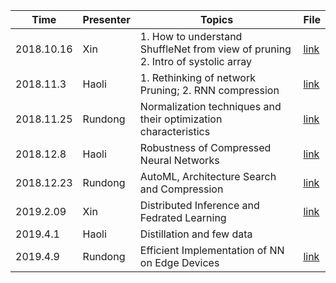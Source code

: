 Time | Presenter| Topics | File 
------------ | ------------- | --- |-----
2018.10.16 | Xin | 1. How to understand ShuffleNet from view of pruning 2. Intro of systolic array | [link](https://github.com/compression-friendlies/Paper-Collection-of-Efficient-ML/blob/master/slides/Dyn-Part-Pruning.pdf)
2018.11.3 | Haoli | 1. Rethinking of network Pruning; 2. RNN compression | [link](https://github.com/compression-friendlies/Paper-Collection-of-Efficient-ML/blob/master/slides/11-3-rethinking&rnn.pptx)
2018.11.25 | Rundong | Normalization techniques and their optimization characteristics | [link](Rundong-About_BN-Nov.25.pptx)
2018.12.8 | Haoli | Robustness of Compressed Neural Networks | [link](https://github.com/compression-friendlies/Paper-Collection-of-Efficient-ML/blob/master/slides/haoli-12-8.pptx)
2018.12.23 | Rundong | AutoML, Architecture Search and Compression | [link](Rundong-Nas_and_compression.pdf)
2019.2.09 | Xin | Distributed Inference and Fedrated Learning | [link](https://github.com/compression-friendlies/Paper-Collection-of-Efficient-ML/blob/master/slides/Xin-AI-IoT.pdf)
2019.4.1 |Haoli | Distillation and few data| 
2019.4.9 | Rundong | Efficient Implementation of NN on Edge Devices| [link](Rundong-Implementation-2019.4.9.pdf)
